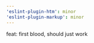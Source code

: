 ```yaml
---
'eslint-plugin-htm': minor
'eslint-plugin-markup': minor
---
```


feat: first blood, should just work
